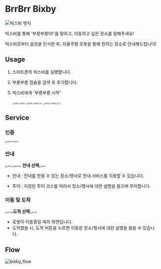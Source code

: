 # BrrBrr Bixby

![빅스비 뱃지](https://img.shields.io/badge/Bixby-8.0.1-informational) 



빅스비를 통해 '부릉부릉아!'를 말하고, 이동하고 싶은 장소를 말해주세요!

빅스비로부터 음성을 인식한 후, 자율주행 로봇을 통해 원하는 장소로 안내해드립니다!



## Usage

1. 스마트폰의 빅스비를 실행합니다.

2. 부릉부릉 캡슐을 검색 후 추가합니다.

3. 빅스비에게 '부릉부릉 시작'

   <img src="/images/bixby_market.png" alt="bixby_market" style="zoom:40%;" />	<img src="/images/bixby_market_brr.png" alt="bixby_market_brr" style="zoom:40%;" />	<img src="../images/bixby_market_brr_2.png" alt="bixby_market_brr_2" style="zoom:40%;" />



## Service

### 인증

<img src="/images/bixby_frame/authentication.png" alt="authentication" style="zoom:40%;" /> 

### 안내

<img src="/images/bixby_frame/select_guideType.png" alt="select_guideType" style="zoom:40%;" /> **안내 선택**<img src="/images/bixby_frame/place.png" alt="place" style="zoom:40%;" />

- 안내 : 안내를 받을 수 있는 장소/행사로 안내 서비스를 이용할 수 있습니다.

- 투어 : 지정된 투어 코스를 따라서 장소/행사에 대한 설명을 들으며 투어합니다.

### 이동 및 도착

<img src="/images/bixby_frame/moving.png" alt="moving" style="zoom:40%;" />**도착 선택**<img src="/images/bixby_frame/arrival.png" alt="arrival" style="zoom:40%;" />

- 로봇이 이동중일 때의 화면입니다.
- 도착했을 시, 도착 버튼을 누르면 이동한 장소/행사에 대한 설명을 들을 수 있습니다.


## Flow

![bixby_flow](/images/bixby_flow.png)

